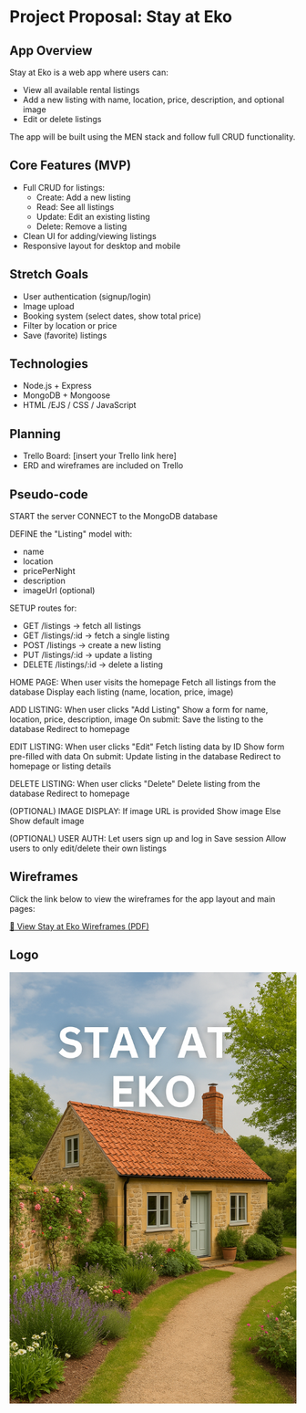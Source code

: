 # Project Proposal: Stay at Eko

## App Overview

Stay at Eko is a web app where users can:
- View all available rental listings
- Add a new listing with name, location, price, description, and optional image
- Edit or delete listings

The app will be built using the MEN stack and follow full CRUD functionality.

## Core Features (MVP)

- Full CRUD for listings:
  - Create: Add a new listing
  - Read: See all listings
  - Update: Edit an existing listing
  - Delete: Remove a listing
- Clean UI for adding/viewing listings
- Responsive layout for desktop and mobile

## Stretch Goals

- User authentication (signup/login)
- Image upload
- Booking system (select dates, show total price)
- Filter by location or price
- Save (favorite) listings

## Technologies

- Node.js + Express
- MongoDB + Mongoose
- HTML /EJS / CSS / JavaScript


## Planning

- Trello Board: [insert your Trello link here]
- ERD and wireframes are included on Trello

## Pseudo-code

START the server
CONNECT to the MongoDB database

DEFINE the "Listing" model with:
  - name
  - location
  - pricePerNight
  - description
  - imageUrl (optional)

SETUP routes for:
  - GET /listings         → fetch all listings
  - GET /listings/:id     → fetch a single listing
  - POST /listings        → create a new listing
  - PUT /listings/:id     → update a listing
  - DELETE /listings/:id  → delete a listing

HOME PAGE:
  When user visits the homepage
    Fetch all listings from the database
    Display each listing (name, location, price, image)

ADD LISTING:
  When user clicks "Add Listing"
    Show a form for name, location, price, description, image
    On submit:
      Save the listing to the database
      Redirect to homepage

EDIT LISTING:
  When user clicks "Edit"
    Fetch listing data by ID
    Show form pre-filled with data
    On submit:
      Update listing in the database
      Redirect to homepage or listing details

DELETE LISTING:
  When user clicks "Delete"
    Delete listing from the database
    Redirect to homepage

(OPTIONAL) IMAGE DISPLAY:
  If image URL is provided
    Show image
  Else
    Show default image

(OPTIONAL) USER AUTH:
  Let users sign up and log in
  Save session
  Allow users to only edit/delete their own listings



## Wireframes

Click the link below to view the wireframes for the app layout and main pages:

[📄 View Stay at Eko Wireframes (PDF)](./assets/airbnb-wireframe.pdf)


## Logo

![Stay at Eko Preview](https://github.com/EkoDre/Stay-At-Eko/blob/main/Assets/StayatEkopreview.png)

